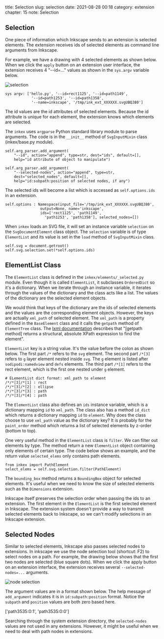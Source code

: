 title: Selection
slug: selection
date: 2021-08-28 00:18
category: extension
chapter: 15
note: Selection

## Selection

One piece of information which Inkscape sends to an extension is selected elements. 
The extension receives ids of selected elements as command line arguments 
from Inkscape. 

For example, we have a drawing with 4 selected elements as shown below. When we click 
the `apply` button on an extension user interface, the extension receives 4 "--id=..." 
values as shown in the `sys.argv` variable below. 

<div style="max-width:800px">
  <img class="img-fluid pb-2" src="/images/ext15/selection-fig.png" alt="selection"> 
</div>

```
sys argv: ['hello.py', '--id=rect1125', '--id=path1149', 
            '--id=path1253', '--id=path1358', 
            '--name=inkscape', '/tmp/ink_ext_XXXXXX.svgUBQJ80']
```

The id values are the id attributes of selected elements.  Because the id attribute is unique 
for each element, the extension knows which elements are selected. 

The `inkex` uses `argparse` Python standard library module to parse arguments. The 
code is in the `__init__` method of `SvgInputMixin` class (inkex/base.py module). 

```
self.arg_parser.add_argument(
    "--id", action="append", type=str, dest="ids", default=[],
    help="id attribute of object to manipulate")

self.arg_parser.add_argument(
    "--selected-nodes", action="append", type=str, 
    dest="selected_nodes", default=[],
    help="id:subpath:position of selected nodes, if any")
```

The selected ids will become a list which is accessed as `self.options.ids` in an
extension.

```
self.options : Namespace(input_file='/tmp/ink_ext_XXXXXX.svgUBQJ80', 
                output=None, name='inkscape', 
                ids=['rect1125', 'path1149', 
                  'path1253', 'path1358'], selected_nodes=[]) 
```

When `inkex` loads an SVG file, it will set an instance variable `selection` 
on the `SvgDocumentElement` class object. The `selection` variable is of type 
`ElementList` and its value is set in the `load` method of `SvgInputMixin` class. 

```
self.svg = document.getroot()
self.svg.selection.set(*self.options.ids)
```

## ElementList Class

The `ElementList` class is defined in the `inkex/elements/_selected.py` module. 
Even though it is called `ElementList`, it subclasses `OrderedDict` so it's a 
dictionary.  When we iterate through an instance variable, it iterates through 
the values of the dictionary and the class acts like a list. The values of 
the dictionary are the selected element objects. 

We would think that keys of the dictionary are the ids of selected elements and 
the values are the corresponding element objects.  However, the keys are actually 
`xml_path` of selected element. The `xml_path` is a property defined in the 
`BaseElement` class and it calls the `getpath` method of `ElementTree` class. 
The [lxml documentation](https://lxml.de/api/lxml.etree._ElementTree-class.html#getpath) 
describes that "[getpath method] returns a structural, absolute XPath expression to find the 
element".  

`ElementList` key is a string value. It's the value before the colon as shown below. 
The first part `/*` refers 
to the `svg` element.  The second part `/*[3]` refers to `g` layer element nested inside `svg`. 
The `g` element is listed after `sodipodi:namedview` and `defs` elements. 
The third part `/*[1]` refers to the rect element, which is the first 
one nested under `g` element. 

```
# ELementList dict format: xml_path to element
/*/*[3]/*[1] : rect
/*/*[3]/*[2] : ellipse
/*/*[3]/*[3] : path
/*/*[3]/*[4] : path
```

The `ElementList` class also defines an `ids` instance variable, which is a 
dictionary mapping `id` to `xml_path`. The class also has a method `id_dict` 
which returns a dictionary mapping `id` to `element`. Why does the class choose 
to use `xml_path` value as the dictionary key? It is probably for the `paint_order` 
method which returns a list of selected elements by z-order (bottom to top). 


One very useful method in the `ElementList` class is `filter`. We can 
filter out elements by type. The method return a new `ElementList` object 
containing only elements of certain type. The code below shows an 
example, and the return value `selected_elems` only contains path elements. 

```
from inkex import PathElement
select_elems = self.svg.selection.filter(PathElement)
```

The `bounding_box` method returns a `BoundingBox` object for selected elements. 
It's useful when we need to know the size of selected elements such as 
the `Dimensions` extension. 

Inkscape itself preserves the selection order when passing the ids to an extension. 
The first element in the `ElementList` is the first selected element in Inkscape. 
The extension system doesn't provide a way to transmit selected elements back to 
Inkscape, so we can't modify selections in an Inkscape extension.

## Selected Nodes

Similar to selected elements, Inkscape also passes selected nodes to extensions. 
In inkscape we use the node selection tool (shortcut: F2) to select nodes on a path. For example, 
the drawing below shows that the first two nodes are selected (blue square dots).  When 
we click the apply button on an extension interface, the extension receives several 
`--selected-nodes=...` arguments. 

<div style="max-width:800px">
  <img class="img-fluid pt-2 pb-4" src="/images/ext15/node-sel.png" alt="node selection"> 
</div>

The argument values are in a format shown below. The help message of `add_argument` 
indicates it is in `id:subpath:position` format. Notice the `subpath` and `position` 
values are both zero based here. 

['path3535:0:1', 'path3535:0:0']

Searching through the system extension directory, the `selected-nodes` values 
are not used in any extensions.  However, it might be useful when we need to 
deal with path nodes in extensions. 

